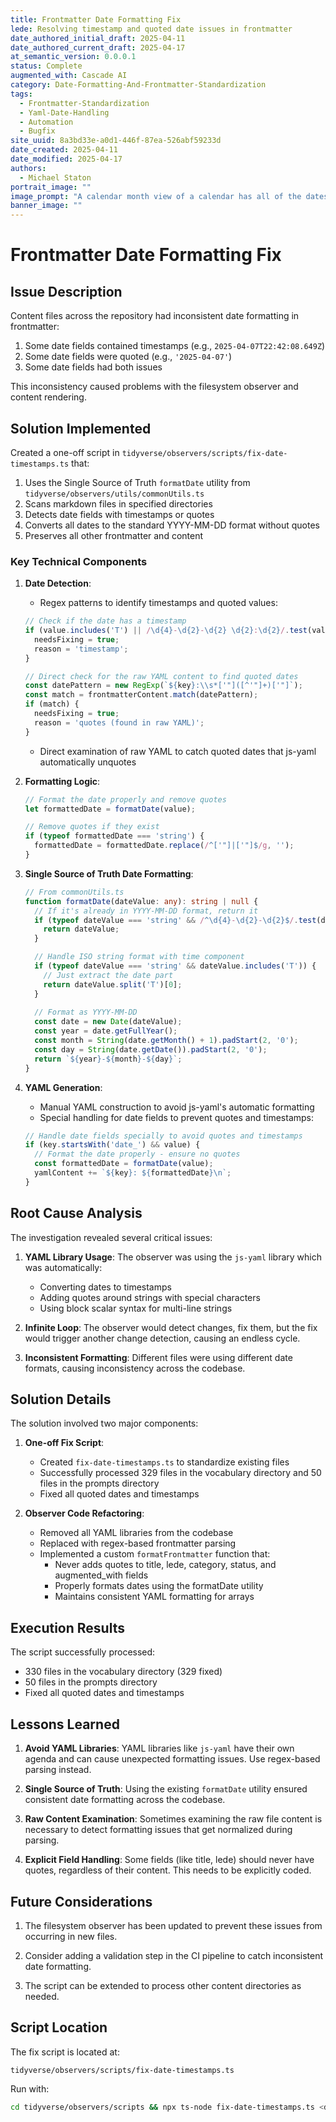 ```yaml
---
title: Frontmatter Date Formatting Fix
lede: Resolving timestamp and quoted date issues in frontmatter
date_authored_initial_draft: 2025-04-11
date_authored_current_draft: 2025-04-17
at_semantic_version: 0.0.0.1
status: Complete
augmented_with: Cascade AI
category: Date-Formatting-And-Frontmatter-Standardization
tags:
  - Frontmatter-Standardization
  - Yaml-Date-Handling
  - Automation
  - Bugfix
site_uuid: 8a3bd33e-a0d1-446f-87ea-526abf59233d
date_created: 2025-04-11
date_modified: 2025-04-17
authors:
  - Michael Staton
portrait_image: ""
image_prompt: "A calendar month view of a calendar has all of the dates crossed out with a red marker. There are new dates written with a green marker, and the format is YYYY-MM-DD."
banner_image: ""
---
```


# Frontmatter Date Formatting Fix

## Issue Description

Content files across the repository had inconsistent date formatting in frontmatter:
1. Some date fields contained timestamps (e.g., `2025-04-07T22:42:08.649Z`)
2. Some date fields were quoted (e.g., `'2025-04-07'`)
3. Some date fields had both issues

This inconsistency caused problems with the filesystem observer and content rendering.

## Solution Implemented

Created a one-off script in `tidyverse/observers/scripts/fix-date-timestamps.ts` that:

1. Uses the Single Source of Truth `formatDate` utility from `tidyverse/observers/utils/commonUtils.ts`
2. Scans markdown files in specified directories
3. Detects date fields with timestamps or quotes
4. Converts all dates to the standard YYYY-MM-DD format without quotes
5. Preserves all other frontmatter and content

### Key Technical Components

1. **Date Detection**: 
   - Regex patterns to identify timestamps and quoted values:
   ```typescript
   // Check if the date has a timestamp
   if (value.includes('T') || /\d{4}-\d{2}-\d{2} \d{2}:\d{2}/.test(value)) {
     needsFixing = true;
     reason = 'timestamp';
   }
   
   // Direct check for the raw YAML content to find quoted dates
   const datePattern = new RegExp(`${key}:\\s*['"]([^'"]+)['"]`);
   const match = frontmatterContent.match(datePattern);
   if (match) {
     needsFixing = true;
     reason = 'quotes (found in raw YAML)';
   }
   ```
   - Direct examination of raw YAML to catch quoted dates that js-yaml automatically unquotes

2. **Formatting Logic**:
   ```typescript
   // Format the date properly and remove quotes
   let formattedDate = formatDate(value);
   
   // Remove quotes if they exist
   if (typeof formattedDate === 'string') {
     formattedDate = formattedDate.replace(/^['"]|['"]$/g, '');
   }
   ```

3. **Single Source of Truth Date Formatting**:
   ```typescript
   // From commonUtils.ts
   function formatDate(dateValue: any): string | null {
     // If it's already in YYYY-MM-DD format, return it
     if (typeof dateValue === 'string' && /^\d{4}-\d{2}-\d{2}$/.test(dateValue)) {
       return dateValue;
     }

     // Handle ISO string format with time component
     if (typeof dateValue === 'string' && dateValue.includes('T')) {
       // Just extract the date part
       return dateValue.split('T')[0];
     }
     
     // Format as YYYY-MM-DD
     const date = new Date(dateValue);
     const year = date.getFullYear();
     const month = String(date.getMonth() + 1).padStart(2, '0');
     const day = String(date.getDate()).padStart(2, '0');
     return `${year}-${month}-${day}`;
   }
   ```

4. **YAML Generation**:
   - Manual YAML construction to avoid js-yaml's automatic formatting
   - Special handling for date fields to prevent quotes and timestamps:
   ```typescript
   // Handle date fields specially to avoid quotes and timestamps
   if (key.startsWith('date_') && value) {
     // Format the date properly - ensure no quotes
     const formattedDate = formatDate(value);
     yamlContent += `${key}: ${formattedDate}\n`;
   }
   ```

## Root Cause Analysis

The investigation revealed several critical issues:

1. **YAML Library Usage**: The observer was using the `js-yaml` library which was automatically:
   - Converting dates to timestamps
   - Adding quotes around strings with special characters
   - Using block scalar syntax for multi-line strings

2. **Infinite Loop**: The observer would detect changes, fix them, but the fix would trigger another change detection, causing an endless cycle.

3. **Inconsistent Formatting**: Different files were using different date formats, causing inconsistency across the codebase.

## Solution Details

The solution involved two major components:

1. **One-off Fix Script**:
   - Created `fix-date-timestamps.ts` to standardize existing files
   - Successfully processed 329 files in the vocabulary directory and 50 files in the prompts directory
   - Fixed all quoted dates and timestamps

2. **Observer Code Refactoring**:
   - Removed all YAML libraries from the codebase
   - Replaced with regex-based frontmatter parsing
   - Implemented a custom `formatFrontmatter` function that:
     - Never adds quotes to title, lede, category, status, and augmented_with fields
     - Properly formats dates using the formatDate utility
     - Maintains consistent YAML formatting for arrays

## Execution Results

The script successfully processed:
- 330 files in the vocabulary directory (329 fixed)
- 50 files in the prompts directory
- Fixed all quoted dates and timestamps

## Lessons Learned

1. **Avoid YAML Libraries**: YAML libraries like `js-yaml` have their own agenda and can cause unexpected formatting issues. Use regex-based parsing instead.

2. **Single Source of Truth**: Using the existing `formatDate` utility ensured consistent date formatting across the codebase.

3. **Raw Content Examination**: Sometimes examining the raw file content is necessary to detect formatting issues that get normalized during parsing.

4. **Explicit Field Handling**: Some fields (like title, lede) should never have quotes, regardless of their content. This needs to be explicitly coded.

## Future Considerations

1. The filesystem observer has been updated to prevent these issues from occurring in new files.

2. Consider adding a validation step in the CI pipeline to catch inconsistent date formatting.

3. The script can be extended to process other content directories as needed.

## Script Location

The fix script is located at:
```
tidyverse/observers/scripts/fix-date-timestamps.ts
```

Run with:
```bash
cd tidyverse/observers/scripts && npx ts-node fix-date-timestamps.ts <directory-path>
